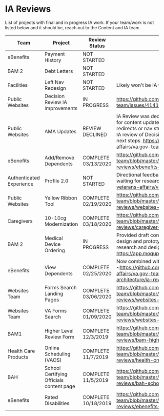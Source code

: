 # IA Reviews

List of projects with final and in progress IA work. If your team/work is not listed below and it should be, reach out to the Content and IA team.

Team | Project | Review Status | IA Documentation 
--- | --- | --- | --- 
eBenefits | Payment History | NOT STARTED | 
BAM 2 | Debt Letters | NOT STARTED | 
Facilities | Left Nav Redesign | NOT STARTED | Likely won't be IA work to do, just informed
Public Websites | Decision Review IA Improvements | IN PROGRESS | https://github.com/department-of-veterans-affairs/va.gov-team/issues/4141
Public Websites | AMA Updates | REVIEW DECLINED | IA Review was declined by team in order to make deadline for content updates.  Team agreed that no URL changes, redirects or nav structural changes can be made.  Complete IA review of Decision Review process is needed as part of next steps. https://github.com/department-of-veterans-affairs/va.gov-team/issues/5541
eBenefits | Add/Remove Dependents | COMPLETE 03/13/2020 | https://github.com/department-of-veterans-affairs/va.gov-team/blob/master/platform/information-architecture/ia-reviews/ebenefits-dependents.md
Authenticated Experience | Profile 2.0 | NOT STARTED | Directional feedback given as part of design intent meeting, waiting for research https://github.com/department-of-veterans-affairs/va.gov-team/issues/5061
Public Websites | Yellow Ribbon Tool | COMPLETE 02/19/2020 | https://github.com/department-of-veterans-affairs/va.gov-team/blob/master/platform/information-architecture/ia-reviews/websites-yellow-ribbon.md
Caregivers | 10-10cg Modernization | COMPLETE 03/18/2020 | https://github.com/department-of-veterans-affairs/va.gov-team/blob/master/platform/information-architecture/ia-reviews/caregiver-10-10cg.md
BAM 2 | Medical Device Ordering | IN PROGRESS   | Provided draft content structure to team to aid in refining design and prototype. Will complete final IA review once research and designs are complete. https://app.moqups.com/Rnc4BDEKrA/view/page/a523fd3f0 
eBenefits | View Dependents | COMPLETE 02/25/2020  | Now combined with the Add/remove work ~https://github.com/department-of-veterans-affairs/va.gov-team/blob/master/platform/information-architecture/ia-reviews/ebenefits-view-dependents.md~
Websites Team | Forms Search Landing Pages | COMPLETE 03/06/2020 | https://github.com/department-of-veterans-affairs/va.gov-team/blob/master/platform/information-architecture/ia-reviews/websites-forms-detail-pages.md
Websites Team | VA Forms Search | COMPLETE 01/09/2020 | https://github.com/department-of-veterans-affairs/va.gov-team/blob/master/platform/information-architecture/ia-reviews/websites-forms-search.md 
BAM1 | Higher Level Review Form | COMPLETE 12/3/2019 | https://github.com/department-of-veterans-affairs/va.gov-team/blob/master/platform/information-architecture/ia-reviews/bam-higher-level-review.md 
Health Care Products | Online Scheduling (VAOS) | COMPLETE 11/7/2019 |https://github.com/department-of-veterans-affairs/va.gov-team/blob/master/platform/information-architecture/ia-reviews/health-online-scheduling.md
BAH | School Certifying Officials content page | COMPLETE 11/5/2019 |https://github.com/department-of-veterans-affairs/va.gov-team/blob/master/platform/information-architecture/ia-reviews/bah-school-certifying-officials.md 
eBenefits | Rated Disabilities | COMPLETE 10/18/2019 | https://github.com/department-of-veterans-affairs/va.gov-team/blob/master/platform/information-architecture/ia-reviews/ebenefits-rated-disabilities.md
